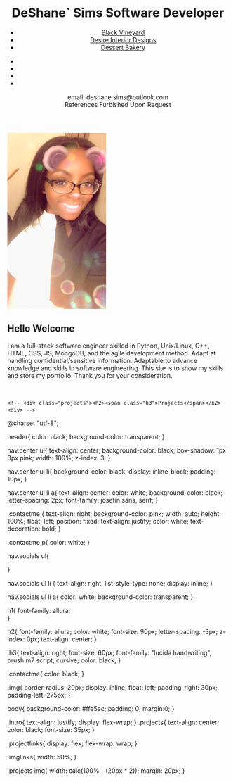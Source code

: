 <!DOCTYPE html>
<html lang="en">
<head>
	<meta charset="utf-8">
	<title>DeShaneResumeSite-AboutMe.html</title>
	<link rel="stylesheet" href='https://fonts.googleapis.com/css?family=Aboreto'/>
	<link rel="stylesheet" href='https://fonts.googleapis.com/css?family=Allura'/>
	<link rel="stylesheet" href='https://fonts.googleapis.com/css?family=Carattere'/>
	<link rel="stylesheet" href="https://cdnjs.cloudflare.com/ajax/libs/font-awesome/4.7.0/css/font-awesome.min.css"/>
	<link href="2022.css" type="text/css" rel="stylesheet"/>
</head>

<header>
  <h1>DeShane` Sims Software Developer</h1>
     <nav class=center>
    <ul>
        <li><a href="intro.html">Black Vineyard</a></li>
      <li><a href="desirehome.html">Desire Interior Designs</a></li>
      <li><a href="bakerybase.html">Dessert Bakery</a></li>
      <!--<li><a href=".html">Vineyard</a></li>!-->
	</ul>
  </nav>
<div class="contactme">
    <nav class="socials">
    <ul>
      <li><a href="facebook.com" class="fa fa-facebook"></a></li>
	  <li><a href="instagram.com" class="fa fa-instagram"></a></li>
	  <li><a href="linkedin.com" class="fa fa-linkedin"></a></li>
	  <li><a href="google.com" class="fa fa-google"></a></li>
	</ul>
  </nav>
  <p>email: deshane.sims@outlook.com<br>
    References Furbished Upon Request
  </p>
</div>
</header>

<body>
  <p class="intro">
<div class="img">
  <img src="resumephoto.jpg" height="400"></div>
  <h2>Hello
  <span class="h3">Welcome<span></h2>
I am a full-stack software 
	engineer skilled in Python, 
	Unix/Linux, C++, HTML, CSS, JS, MongoDB, and the agile 
	development method. 
	Adapt at handling confidential/sensitive information. 
	Adaptable to advance knowledge and skills in software 
	engineering. This site is to show my skills and store 
	my portfolio. Thank you for your consideration.</p><br>
	
	<!-- <div class="projects"><h2><span class="h3">Projects</span></h2><div> -->
<!-- <div class="projectlinks">
    <div class="imglinks">Black Vineyard<a href="intro.html"><img src="vineyardfarview.jpg" height="375"></a></div>
	<div class="imglinks">Desire Interior Designs<a href="desirehome.html"><img src="intdec10.jpg"></a></div>
	<div class="imglinks">Dessert Bakery<a href="bakerybase.html"><img src="cupcakesvariety.jpg"></a></div>
	<div class="imglinks">Coming Soon<a href=""><img src="cupcakesvariety.jpg"></a></div>
</div> -->
</body>

@charset "utf-8";

header{
	color: black;
	background-color: transparent;
}

nav.center ul{
	text-align: center;
	background-color: black;
	box-shadow: 1px 3px pink;
	width: 100%;
    z-index: 3;
}

nav.center ul li{
	background-color: black;
	display: inline-block;
	padding: 10px;
}

nav.center ul li a{
	text-align: center;
	color: white;
	background-color: black;
	letter-spacing: 2px;
	font-family: josefin sans, serif;
}

.contactme {
    text-align: right;
    background-color: pink;
	width: auto;
	height: 100%;
	float: left;
	position: fixed;
	text-align: justify;
	color: white;
	text-decoration: bold;
}

.contactme p{
	color: white;
}

nav.socials ul{
	
}

nav.socials ul li {
	text-align: right;
	list-style-type: none;
    display: inline;
}

nav.socials ul li a{
    color: white;
    background-color: transparent;
}


h1{
  font-family: allura;	
}

h2{
	font-family: allura;
	color: white;
	font-size: 90px;
	letter-spacing: -3px;
	z-index: 0px;
	text-align: center;
}

.h3{
	text-align: right;
	font-size: 60px;
	font-family: "lucida handwriting", brush m7 script, cursive;
	color: black;
}

.contactme{
	color: black;
}

.img{
	border-radius: 20px;
	display: inline;
	float: left;
	padding-right: 30px;
	padding-left: 275px;
}

body{
	background-color: #ffe5ec;
	padding: 0;
	margin:0;
}

.intro{
	text-align: justify;
	display: flex-wrap;
}
.projects{
	text-align: center;
	color: black;
	font-size: 35px;
}

.projectlinks{
	display: flex;
	flex-wrap: wrap;
}

.imglinks{
	width: 50%;
}

.projects img{
	width: calc(100% - (20px * 2));
	margin: 20px;
}

